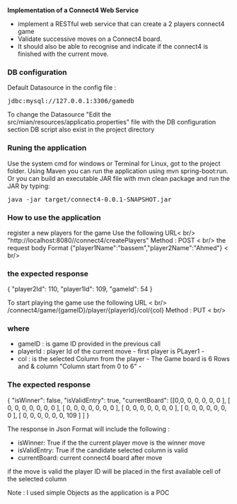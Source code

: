 <b>Implementation of a Connect4 Web Service</b><br />
* implement a RESTful web service that can create a 2 players connect4 game   
* Validate successive moves on a Connect4 board. 
* It should also be able to recognise and indicate if the connect4 is finished with the current move. 

<h3>DB configuration</h3> 
Default Datasource in the config file : <pre>jdbc:mysql://127.0.0.1:3306/gamedb</pre>

To change the Datasource "Edit the src/mian/resources/applicatio.properties" file with the DB configuration section
DB script also exist in the project directory


<h3>Runing the application</h3>
Use the system cmd for windows or Terminal for Linux, got to the project folder. 
Using Maven you can run the application using mvn spring-boot:run. Or you can build an executable JAR file with mvn clean package and run the JAR by typing: 

<pre>java -jar target/connect4-0.0.1-SNAPSHOT.jar</pre>



<h3>How to use the application  </h3>

register a new players for the game Use the following URL< br/>
    "http://localhost:8080//connect4/createPlayers" Method : POST  < br/>
the request body Format
{"player1Name":"bassem","player2Name":"Ahmed"}
< br/>
<h3>the expected response</h3>
{
    "player2Id": 110,
    "player1Id": 109,
    "gameId": 54
}


To start playing the game use the following URL
< br/>  /connect4/game/{gameID}/player/{playerId}/col/{col}   Method : PUT  < br/>
<h3>where</h3>
<ul>
<li>gameID : is game ID provided in the previous call
<li>playerId  : player Id of the current move - first player is PLayer1 -
<li>col : is the selected Column from the player - The Game board is 6 Rows and & column "Column start from 0 to 6" -
</ul>

<h3>The expected response</h3> 

{
    "isWinner": false,
    "isValidEntry": true,
    "currentBoard": [[0,0,
            0,
            0,
            0,
            0,
            0
        ],
        [
            0,
            0,
            0,
            0,
            0,
            0,
            0
        ],
        [
            0,
            0,
            0,
            0,
            0,
            0,
            0
        ],
        [
            0,
            0,
            0,
            0,
            0,
            0,
            0
        ],
        [
            0,
            0,
            0,
            0,
            0,
            0,
            0
        ],
        [
            0,
            0,
            0,
            0,
            0,
            0,
            109
        ]
    ]
}

The response in Json Format will include the following : 
<ul>
<li>isWinner: True if the the current player move is the winner move</li>
<li>isValidEntry: True if the candidate selected column is valid</li>
<li>currentBoard: current connect4 board after move</li>
</ul>
if the move is valid the player ID will be placed in the first available cell of the selected column

Note : I used simple Objects as the application is a POC 
